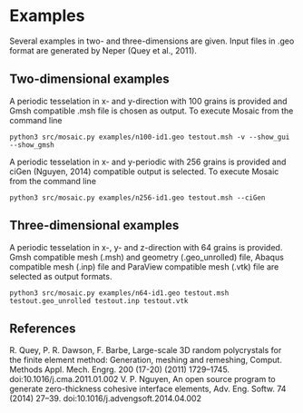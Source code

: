 # Examples

Several examples in two- and three-dimensions are given. Input files in .geo format are generated by Neper (Quey et al., 2011).

## Two-dimensional examples

A periodic tesselation in x- and y-direction with 100 grains is provided and Gmsh compatible .msh file is chosen as output. To execute Mosaic from the command line

    python3 src/mosaic.py examples/n100-id1.geo testout.msh -v --show_gui --show_gmsh
    
A periodic tesselation in x- and y-periodic with 256 grains is provided and ciGen (Nguyen, 2014) compatible output is selected. To execute Mosaic from the command line

    python3 src/mosaic.py examples/n256-id1.geo testout.msh --ciGen


## Three-dimensional examples

A periodic tesselation in x-, y- and z-direction with 64 grains is provided. Gmsh compatible mesh (.msh) and geometry (.geo_unrolled) file, Abaqus compatible mesh (.inp) file and ParaView compatible mesh (.vtk) file are selected as output formats.

    python3 src/mosaic.py examples/n64-id1.geo testout.msh testout.geo_unrolled testout.inp testout.vtk 

## References

R. Quey, P. R. Dawson, F. Barbe, Large-scale 3D random polycrystals for the finite element method: Generation, meshing and remeshing, Comput. Methods Appl. Mech. Engrg. 200 (17-20) (2011) 1729–1745. doi:10.1016/j.cma.2011.01.002
V. P. Nguyen, An open source program to generate zero-thickness cohesive interface elements, Adv. Eng. Softw. 74 (2014) 27–39. doi:10.1016/j.advengsoft.2014.04.002

